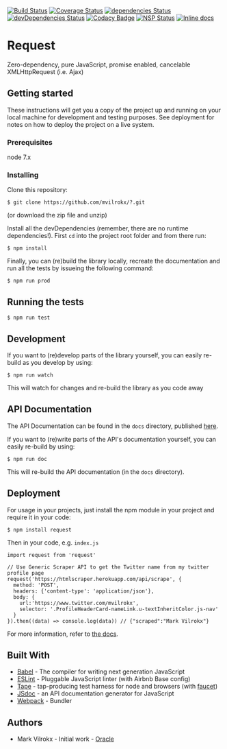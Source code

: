 [![Build Status](https://travis-ci.org/mvilrokx/request.svg?branch=master)](https://travis-ci.org/mvilrokx/request)
[![Coverage Status](https://coveralls.io/repos/github/mvilrokx/request/badge.svg)](https://coveralls.io/github/mvilrokx/request)
[![dependencies Status](https://david-dm.org/mvilrokx/request/status.svg)](https://david-dm.org/mvilrokx/request)
[![devDependencies Status](https://david-dm.org/mvilrokx/request/dev-status.svg)](https://david-dm.org/mvilrokx/request?type=dev)
[![Codacy Badge](https://api.codacy.com/project/badge/Grade/bb9a3b14b0704b42a6b4530eaff126ab)](https://www.codacy.com/app/mvilrokx/request?utm_source=github.com&amp;utm_medium=referral&amp;utm_content=mvilrokx/request&amp;utm_campaign=Badge_Grade)
[![NSP Status](https://nodesecurity.io/orgs/me/projects/cca1e821-3e10-4c89-bcd8-546c6d328b65/badge)](https://nodesecurity.io/orgs/me/projects/cca1e821-3e10-4c89-bcd8-546c6d328b65)
[![Inline docs](http://inch-ci.org/github/mvilrokx/request.svg?branch=master)](http://inch-ci.org/github/mvilrokx/request)

# Request
Zero-dependency, pure JavaScript, promise enabled, cancelable XMLHttpRequest (i.e. Ajax)

## Getting started
These instructions will get you a copy of the project up and running on your local machine for development and testing purposes. See deployment for notes on how to deploy the project on a live system.

### Prerequisites
node 7.x

### Installing
Clone this repository:

    $ git clone https://github.com/mvilrokx/?.git

(or download the zip file and unzip)

Install all the devDependencies (remember, there are no runtime dependencies!).  First ```cd``` into the project root folder and from there run:

    $ npm install

Finally, you can (re)build the library locally, recreate the documentation and run all the tests by issueing the following command:

    $ npm run prod

## Running the tests

    $ npm run test

## Development
If you want to (re)develop parts of the library yourself, you can easily re-build as you develop by using:

    $ npm run watch

This will watch for changes and re-build the library as you code away

## API Documentation
The API Documentation can be found in the ```docs``` directory, published [here](https://mvilrokx.github.io/request/).

If you want to (re)write parts of the API's documentation yourself, you can easily re-build by using:

    $ npm run doc

This will re-build the API documentation (in the ```docs``` directory).

## Deployment
For usage in your projects, just install the npm module in your project and require it in your code:

    $ npm install request

Then in your code, e.g. ```index.js```

```JavaScipt
import request from 'request'

// Use Generic Scraper API to get the Twitter name from my twitter profile page
request('https://htmlscraper.herokuapp.com/api/scrape', {
  method: 'POST',
  headers: {'content-type': 'application/json'},
  body: {
    url:'https://www.twitter.com/mvilrokx',
    selector: '.ProfileHeaderCard-nameLink.u-textInheritColor.js-nav'
  }
}).then((data) => console.log(data)) // {"scraped":"Mark Vilrokx"}
```

For more information, refer to [the docs](https://mvilrokx.github.io/request/).

## Built With
* [Babel](https://babeljs.io/) - The compiler for writing next generation JavaScript
* [ESLint](http://eslint.org/) - Pluggable JavaScript linter (with Airbnb Base config)
* [Tape](https://github.com/substack/tape) - tap-producing test harness for node and browsers (with [faucet](https://github.com/substack/faucet))
* [JSdoc](http://usejsdoc.org/) - an API documentation generator for JavaScript
* [Webpack](https://webpack.js.org/) - Bundler

## Authors
* Mark Vilrokx - Initial work - [Oracle](https://oracle.com)
